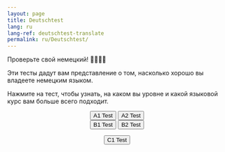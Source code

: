 ```yaml
---
layout: page
title: Deutschtest
lang: ru
lang-ref: deutschtest-translate
permalink: ru/Deutschtest/
---
```


Проверьте свой немецкий! 👩‍🎓👨‍🎓

Эти тесты дадут вам представление о том, насколько хорошо вы владеете немецким языком.

Нажмите на тест, чтобы узнать, на каком вы уровне и какой языковой курс вам больше всего подходит.

<div class="btn-group-wrap">
    <div class="btn-group" style="text-align:center">
        <button class="button_with_border green" onclick="location.href='A1_Deutschtest'" type="button" ><span>A1 Test </span></button>
        <button class="button_with_border green" onclick="location.href='A2_Deutschtest'" type="button" ><span>A2 Test </span></button>
    </div>
</div>

<div class="btn-group-wrap">
    <div class="btn-group" style="text-align:center">
        <button class="button_with_border yellow" onclick="location.href='B1_Deutschtest'" type="button" ><span>B1 Test </span></button>
        <button class="button_with_border yellow" onclick="location.href='B2_Deutschtest'" type="button" ><span>B2 Test </span></button>
    </div>
</div>

<p style="text-align:center">
    <button class="button_with_border red" onclick="location.href='C1_Deutschtest'" type="button" ><span>C1 Test </span></button>
</p>

